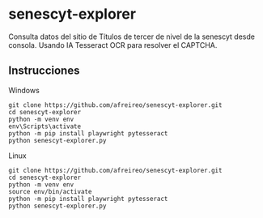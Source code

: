 # senescyt-explorer

Consulta datos del sitio de Títulos de tercer de nivel de la senescyt desde consola. 
Usando IA Tesseract OCR para resolver el CAPTCHA. 


## Instrucciones 

Windows

~~~
git clone https://github.com/afreireo/senescyt-explorer.git
cd senescyt-explorer
python -m venv env
env\Scripts\activate
python -m pip install playwright pytesseract
python senescyt-explorer.py
~~~

Linux
~~~
git clone https://github.com/afreireo/senescyt-explorer.git
cd senescyt-explorer
python -m venv env
source env/bin/activate
python -m pip install playwright pytesseract
python senescyt-explorer.py
~~~

